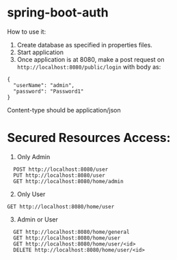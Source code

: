 # spring-boot-auth

How to use it:
1. Create database as specified in properties files.
2. Start application
3. Once application is at 8080, make a post request on ```http://localhost:8080/public/login``` with body as:
  ```
  {
    "userName": "admin",
    "password": "Password1"
  }
  ```
Content-type should be application/json

# Secured Resources Access:
1. Only Admin
  ```
    POST http://localhost:8080/user
    PUT http://localhost:8080/user
    GET http://localhost:8080/home/admin
  ```
2. Only User
  ```
  GET http://localhost:8080/home/user
  ```
3. Admin or User
```
  GET http://localhost:8080/home/general
  GET http://localhost:8080/home/user
  GET http://localhost:8080/home/user/<id>
  DELETE http://localhost:8080/home/user/<id>
  ```
